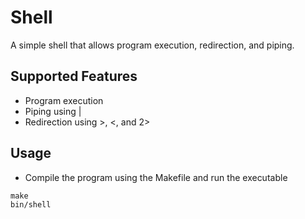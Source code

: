 # Shell
A simple shell that allows program execution, redirection, and piping.


## Supported Features
- Program execution
- Piping using |
- Redirection using >, <, and 2>

## Usage

- Compile the program using the Makefile and run the executable
```shell
make
bin/shell
```

